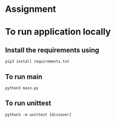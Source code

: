 # Assignment

# To run application locally
 
## Install the requirements using
    pip3 install requirements.txt
## To run main
    python3 main.py
    
## To run unittest 
    python3 -m unittest [discover]